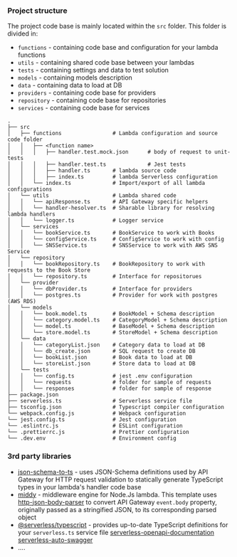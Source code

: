### Project structure

The project code base is mainly located within the `src` folder. This folder is divided in:

- `functions` - containing code base and configuration for your lambda functions
- `utils` - containing shared code base between your lambdas
- `tests` - containing settings and data to test solution
- `models` - containing models description
- `data` - containing data to load at DB
- `providers` - containing code base for providers
- `repository` - containing code base for repositories
- `services` - containing code base for services

```
.
├── src
│   ├── functions                # Lambda configuration and source code folder
│   │   ├── <function name>
│   │   │   ├── handler.test.mock.json      # body of request to unit-tests
│   │   │   ├── handler.test.ts             # Jest tests
│   │   │   ├── handler.ts       # lambda source code
│   │   │   ├── index.ts         # lambda Serverless configuration
│   │   └── index.ts             # Import/export of all lambda configurations
│   └── utils                    # Lambda shared code
│   │   └── apiResponse.ts       # API Gateway specific helpers
│   │   └── handler-hesolver.ts  # Sharable library for resolving lambda handlers
│   │   └── logger.ts            # Logger service
│   └── services
│   │   └── bookService.ts       # BookService to work with Books
│   │   └── configService.ts     # ConfigService to work with config
│   │   └── SNSService.ts        # SNSService to work with AWS SNS Service
│   └── repository
│   │   └── bookRepository.ts    # BookRepository to work with requests to the Book Store
│   │   └── repository.ts        # Interface for repositorues
│   └── provider
│   │   └── dbProvider.ts        # Interface for providers
│   │   └── postgres.ts          # Provider for work with postgres (AWS RDS)
│   └── models
│   │   └── book.model.ts        # BookModel + Schema description
│   │   └── category.model.ts    # CategoryModel + Schema description
│   │   └── model.ts             # BaseModel + Schema description 
│   │   └── store.model.ts       # StoreModel + Schema description
│   └── data
│   │   └── categoryList.json    # Category data to load at DB
│   │   └── db_create.json       # SQL request to create DB
│   │   └── bookList.json        # Book data to load at DB
│   │   └── storeList.json       # Store data to load at DB
│   └── tests
│   │   └── config.ts            # jest .env configuration
│   │   └── requests             # folder for sample of requests
│   │   └── responses            # folder for sample of response
├── package.json
├── serverless.ts                # Serverless service file
├── tsconfig.json                # Typescript compiler configuration
└── webpack.config.js            # Webpack configuration
└── jest.config.ts               # Jest configuration
└── .eslintrc.js                 # ESLint configuration
└── .prettierrc.js               # Prettier configuration
└── .dev.env                     # Environment config
```

### 3rd party libraries

- [json-schema-to-ts](https://github.com/ThomasAribart/json-schema-to-ts) - uses JSON-Schema definitions used by API Gateway for HTTP request validation to statically generate TypeScript types in your lambda's handler code base
- [middy](https://github.com/middyjs/middy) - middleware engine for Node.Js lambda. This template uses [http-json-body-parser](https://github.com/middyjs/middy/tree/master/packages/http-json-body-parser) to convert API Gateway `event.body` property, originally passed as a stringified JSON, to its corresponding parsed object
- [@serverless/typescript](https://github.com/serverless/typescript) - provides up-to-date TypeScript definitions for your `serverless.ts` service file
[serverless-openapi-documentation](https://www.npmjs.com/package/@martinsson/serverless-openapi-documentation)
[serverless-auto-swagger](https://github.com/completecoding/serverless-auto-swagger)
- ....

